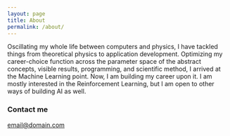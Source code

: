 ```yaml
---
layout: page
title: About
permalink: /about/
---
```


Oscillating my whole life between computers and physics, I have tackled things from theoretical physics to application development. 
Optimizing my career-choice function across the parameter space of the abstract concepts, visible results, programming, and scientific method, I arrived at the Machine Learning point. Now, I am building my career upon it. I am mostly interested in the Reinforcement Learning, but I am open to other ways of building AI as well.

### Contact me

[email@domain.com](mailto:pawelrgrabinski@gmail.com)